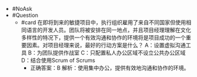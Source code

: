 - #NoAsk
- #Question
	- #card 在即将到来的敏捷项目中，执行组织雇用了来自不同国家但使用相同语言的开发人员。团队将被安排在同一地点，并且项目经理理解在文化多样性的特况下，提供一个有效沟通和协作的环境将是项目成功的一个重要因素。对项目经理来说，最好的行动方案是什么？
	  A：设置虚拟沟通工具
	  B：为团队提供作战室
	  C：只配置私人办公区域不设立公共办公区域
	  D：结合使用Scrum of Scrums
		- 正确答案：B
		  解析：使用集中办公，提供有效地沟通和协作的环境。